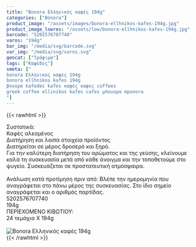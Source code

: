 ```yaml
---
title: "Bonora Ελληνικός καφές 194g"
categories: ["Bonora"]
product_image: "/assets/images/bonora-ellhnikos-kafes-194g.jpg"
product_image_lowres: "/assets/low/bonora-ellhnikos-kafes-194g.jpg"
barcode: "5202576707740"
varos: "194g"
bar_img: "/media/svg/barcode.svg"
var_img: "/media/svg/varos.svg"
gencat: ["Τρόφιμα"]
tags: ["Καφέδες"]
smeta: ["
bonora Ελληνικος καφες 194g
bonora ellhnikos kafes 194g
βονορα kafedes kafes καφές καφες coffees
greek coffee ellinikos kafes cafes μπονορα mponora
"]
---
```

{{< rawhtml >}}

<div class="sload64"><div class="product"><div id="sistatika">Συστατικά:</div><div class="alltext">Καφές αλεσμένος</div><div id="loipa">Διατήρηση και λοιπά στοιχεία προϊόντος</div><div class="alltext">Διατηρείται σε μέρος δροσερό και ξηρό.<br>Για την καλύτερη διατήρηση του αρώματος και της γεύσης, κλείνουμε καλά τη συσκευασία μετά από κάθε άνοιγμα και την τοποθετούμε στο ψυγείο. Συσκευάζεται σε προστατευτική ατμόσφαιρα.<br><br>Ανάλωση κατά προτίμηση πριν από: Βλέπε την ημερομηνία που αναγράφεται στο πάνω μέρος της συσκευασίας. Στο ίδιο σημείο αναγράφεται και ο αριθμός παρτίδας.<br></div><div id="barcode"><div id="barimage1"></div><span id="bartext">5202576707740</span><br></div><div id="varos"><div id="varosimage1"></div><span id="varostext">194g</span><br></div><div id="kivotio">ΠΕΡΙΕΧΟΜΕΝΟ ΚΙΒΩΤΙΟΥ:<br>24 τεμάχια Χ 194g</div><br><div class="pimg"><img alt="Bonora Ελληνικός καφές 194g" title="Bonora Ελληνικός καφές 194g" src="/assets/images/bonora-ellhnikos-kafes-194g.jpg"></div></div></div>
{{< /rawhtml >}}


